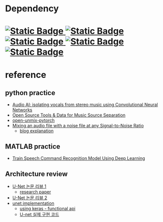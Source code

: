 


# Dependency

[![Static Badge](https://img.shields.io/badge/Python-3.9.16-blue?label=Python&labelColor=blue&color=black)
](https://www.python.org/)
[![Static Badge](https://img.shields.io/badge/numpy-1.23.5-blue?label=numpy&labelColor=blue&color=black)
](https://github.com/numpy/numpy)
[![Static Badge](https://img.shields.io/badge/librosa-0.10.0.post2-red?label=librosa&labelColor=red&color=black)
](https://github.com/librosa/librosa)
[![Static Badge](https://img.shields.io/badge/tensorflow-2.12.0-red?label=tensorflow&labelColor=orange&color=black)
](https://github.com/tensorflow/tensorflow)
[![Static Badge](https://img.shields.io/badge/keras-2.12.0-red?label=keras&labelColor=%23FF0000&color=black)
](https://github.com/keras-team/keras)
===


# reference
## python practice
- [Audio AI: isolating vocals from stereo music using Convolutional Neural Networks](https://towardsdatascience.com/audio-ai-isolating-vocals-from-stereo-music-using-convolutional-neural-networks-210532383785)
- [Open Source Tools & Data for Music Source Separation](https://source-separation.github.io/tutorial/approaches/deep/architectures.html)
- [open-unmix-pytorch](https://github.com/sigsep/open-unmix-pytorch)
- [Mixing an audio file with a noise file at any Signal-to-Noise Ratio](https://github.com/Sato-Kunihiko/audio-SNR)
    - [blog explanation](https://engineering.linecorp.com/ko/blog/voice-waveform-arbitrary-signal-to-noise-ratio-python)

## MATLAB practice
- [Train Speech Command Recognition Model Using Deep Learning](https://kr.mathworks.com/help/deeplearning/ug/deep-learning-speech-recognition.html)

## Architecture review
- [U-Net 논문 리뷰 1](https://medium.com/@msmapark2/u-net-%EB%85%BC%EB%AC%B8-%EB%A6%AC%EB%B7%B0-u-net-convolutional-networks-for-biomedical-image-segmentation-456d6901b28a)
    - [research paper](https://arxiv.org/abs/1611.09326)
- [U-Net 논문 리뷰 2](https://joungheekim.github.io/2020/09/28/paper-review/)
- [unet implementation](https://github.com/zhixuhao/unet)
    - [using keras - functional api](https://github.com/zhixuhao/unet/blob/master/model.py)
    - [U-net 실제 구현 코드](http://machinelearningkorea.com/2019/08/25/u-net-%EC%8B%A4%EC%A0%9C-%EA%B5%AC%ED%98%84-%EC%BD%94%EB%93%9C/)